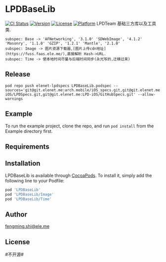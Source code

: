 # LPDBaseLib

[![CI Status](https://img.shields.io/travis/sfmdeveloper@icloud.com/LPDBaseLib.svg?style=flat)](https://travis-ci.org/sfmdeveloper@icloud.com/LPDBaseLib)
[![Version](https://img.shields.io/cocoapods/v/LPDBaseLib.svg?style=flat)](https://cocoapods.org/pods/LPDBaseLib)
[![License](https://img.shields.io/cocoapods/l/LPDBaseLib.svg?style=flat)](https://cocoapods.org/pods/LPDBaseLib)
[![Platform](https://img.shields.io/cocoapods/p/LPDBaseLib.svg?style=flat)](https://cocoapods.org/pods/LPDBaseLib)
LPDTeam 基础三方库以及工具类.</br>
```
subspec: Base -> 'AFNetworking', '3.1.0' 'SDWebImage', '4.1.2' 'Masonry', '1.1.0' 'GZIP', '1.2.1' 'Mantle', '2.1.0'
subspec: Image -> 图片资源下载器,[图片上传cdn地址](https://fuss.faas.ele.me/),直接解析 Hash->URL.
subspec: Time -> 使本地时间尽量与后端时间同步(永光写的,迁移过来)
```
## Release
```
pod repo push elenet-lpdspecs LPDBaseLib.podspec --sources='git@git.elenet.me:arch.mobile/iOS_specs.git,git@git.elenet.me:LPD-iOS/LPDSpecs.git,git@git.elenet.me:LPD-iOS/GitHubSpecs.git' --allow-warnings
```
## Example

To run the example project, clone the repo, and run `pod install` from the Example directory first.

## Requirements

## Installation

LPDBaseLib is available through [CocoaPods](https://cocoapods.org). To install
it, simply add the following line to your Podfile:

```ruby
pod 'LPDBaseLib'
pod 'LPDBaseLib/Image'
pod 'LPDBaseLib/Time'
```

## Author

fengming.shi@ele.me

## License

#不开源#
